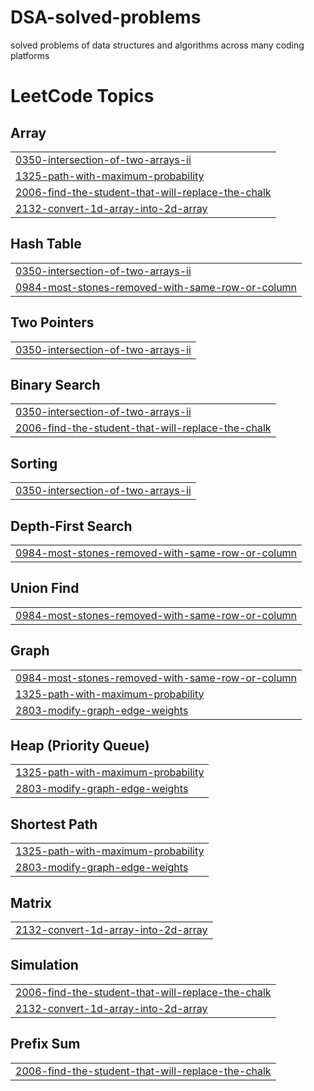 # DSA-solved-problems
solved problems of data structures and algorithms across many coding platforms

<!---LeetCode Topics Start-->
# LeetCode Topics
## Array
|  |
| ------- |
| [0350-intersection-of-two-arrays-ii](https://github.com/aravind321o/DSA-solved-problems/tree/master/0350-intersection-of-two-arrays-ii) |
| [1325-path-with-maximum-probability](https://github.com/aravind321o/DSA-solved-problems/tree/master/1325-path-with-maximum-probability) |
| [2006-find-the-student-that-will-replace-the-chalk](https://github.com/aravind321o/DSA-solved-problems/tree/master/2006-find-the-student-that-will-replace-the-chalk) |
| [2132-convert-1d-array-into-2d-array](https://github.com/aravind321o/DSA-solved-problems/tree/master/2132-convert-1d-array-into-2d-array) |
## Hash Table
|  |
| ------- |
| [0350-intersection-of-two-arrays-ii](https://github.com/aravind321o/DSA-solved-problems/tree/master/0350-intersection-of-two-arrays-ii) |
| [0984-most-stones-removed-with-same-row-or-column](https://github.com/aravind321o/DSA-solved-problems/tree/master/0984-most-stones-removed-with-same-row-or-column) |
## Two Pointers
|  |
| ------- |
| [0350-intersection-of-two-arrays-ii](https://github.com/aravind321o/DSA-solved-problems/tree/master/0350-intersection-of-two-arrays-ii) |
## Binary Search
|  |
| ------- |
| [0350-intersection-of-two-arrays-ii](https://github.com/aravind321o/DSA-solved-problems/tree/master/0350-intersection-of-two-arrays-ii) |
| [2006-find-the-student-that-will-replace-the-chalk](https://github.com/aravind321o/DSA-solved-problems/tree/master/2006-find-the-student-that-will-replace-the-chalk) |
## Sorting
|  |
| ------- |
| [0350-intersection-of-two-arrays-ii](https://github.com/aravind321o/DSA-solved-problems/tree/master/0350-intersection-of-two-arrays-ii) |
## Depth-First Search
|  |
| ------- |
| [0984-most-stones-removed-with-same-row-or-column](https://github.com/aravind321o/DSA-solved-problems/tree/master/0984-most-stones-removed-with-same-row-or-column) |
## Union Find
|  |
| ------- |
| [0984-most-stones-removed-with-same-row-or-column](https://github.com/aravind321o/DSA-solved-problems/tree/master/0984-most-stones-removed-with-same-row-or-column) |
## Graph
|  |
| ------- |
| [0984-most-stones-removed-with-same-row-or-column](https://github.com/aravind321o/DSA-solved-problems/tree/master/0984-most-stones-removed-with-same-row-or-column) |
| [1325-path-with-maximum-probability](https://github.com/aravind321o/DSA-solved-problems/tree/master/1325-path-with-maximum-probability) |
| [2803-modify-graph-edge-weights](https://github.com/aravind321o/DSA-solved-problems/tree/master/2803-modify-graph-edge-weights) |
## Heap (Priority Queue)
|  |
| ------- |
| [1325-path-with-maximum-probability](https://github.com/aravind321o/DSA-solved-problems/tree/master/1325-path-with-maximum-probability) |
| [2803-modify-graph-edge-weights](https://github.com/aravind321o/DSA-solved-problems/tree/master/2803-modify-graph-edge-weights) |
## Shortest Path
|  |
| ------- |
| [1325-path-with-maximum-probability](https://github.com/aravind321o/DSA-solved-problems/tree/master/1325-path-with-maximum-probability) |
| [2803-modify-graph-edge-weights](https://github.com/aravind321o/DSA-solved-problems/tree/master/2803-modify-graph-edge-weights) |
## Matrix
|  |
| ------- |
| [2132-convert-1d-array-into-2d-array](https://github.com/aravind321o/DSA-solved-problems/tree/master/2132-convert-1d-array-into-2d-array) |
## Simulation
|  |
| ------- |
| [2006-find-the-student-that-will-replace-the-chalk](https://github.com/aravind321o/DSA-solved-problems/tree/master/2006-find-the-student-that-will-replace-the-chalk) |
| [2132-convert-1d-array-into-2d-array](https://github.com/aravind321o/DSA-solved-problems/tree/master/2132-convert-1d-array-into-2d-array) |
## Prefix Sum
|  |
| ------- |
| [2006-find-the-student-that-will-replace-the-chalk](https://github.com/aravind321o/DSA-solved-problems/tree/master/2006-find-the-student-that-will-replace-the-chalk) |
<!---LeetCode Topics End-->